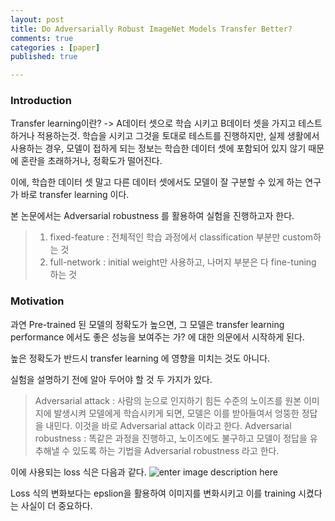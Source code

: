 ```yaml
---
layout: post
title: Do Adversarially Robust ImageNet Models Transfer Better?
comments: true
categories : [paper]
published: true

---
```


### Introduction
Transfer learning이란? 
-> A데이터 셋으로 학습 시키고 B데이터 셋을 가지고 테스트 하거나 적용하는것.
학습을 시키고 그것을 토대로 테스트를 진행하지만, 실제 생활에서 사용하는 경우, 모델이 접하게 되는 정보는 학습한 데이터 셋에 포함되어 있지 않기 때문에 혼란을 초래하거나, 정확도가 떨어진다.

이에, 학습한 데이터 셋 말고 다른 데이터 셋에서도 모델이 잘 구분할 수 있게 하는 연구가 바로 transfer learning 이다. 

본 논문에서는 Adversarial robustness 를 활용하여 실험을 진행하고자 한다.

> 1. fixed-feature : 전체적인 학습 과정에서 classification 부분만 custom하는 것
> 2. full-network : initial weight만 사용하고, 나머지 부분은 다 fine-tuning 하는 것

 ### Motivation
 과연 Pre-trained 된 모델의 정확도가 높으면, 그 모델은 transfer learning performance 에서도 좋은 성능을 보여주는 가? 에 대한 의문에서 시작하게 된다.

높은 정확도가 반드시 transfer learning 에 영향을 미치는 것도 아니다.

실험을 설명하기 전에 알아 두어야 할 것 두 가지가 있다.
> Adversarial attack : 사람의 눈으로 인지하기 힘든 수준의 노이즈를 원본 이미지에 발생시켜 모델에게 학습시키게 되면, 모델은 이를 받아들여서 엉뚱한 정답을 내민다. 이것을 바로 Adversarial attack 이라고 한다.
> Adversarial robustness : 똑같은 과정을 진행하고, 노이즈에도 불구하고 모델이 정답을 유추해낼 수 있도록 하는 기법을 Adversarial robustness 라고 한다.

이에 사용되는 loss 식은 다음과 같다.
![enter image description here](https://ifh.cc/g/QRZA3G.png)

Loss 식의 변화보다는 epslion을 활용하여 이미지를 변화시키고 이를 training 시켰다는 사실이 더 중요하다.
